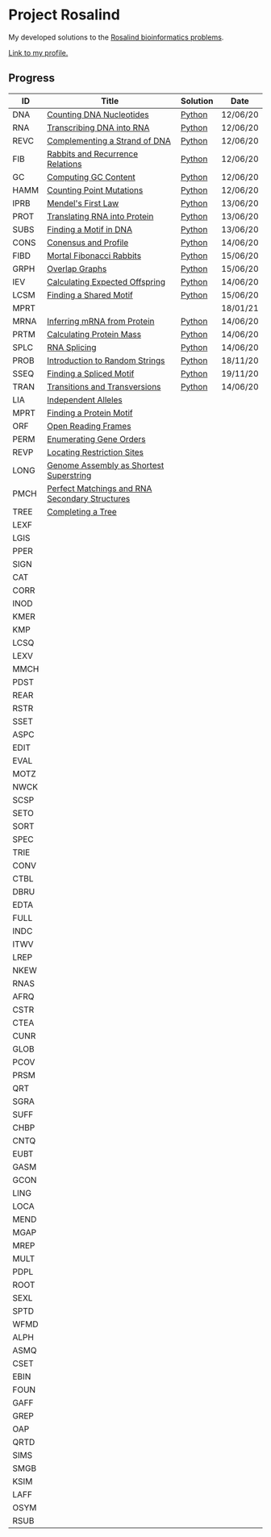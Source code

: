 # Project Rosalind
My developed solutions to the [Rosalind bioinformatics problems](http://rosalind.info/problems/tree-view/).

[Link to my profile.](http://rosalind.info/users/angusbucknell/)

## Progress
ID | Title | Solution | Date
-- | -- | -- | --
DNA | [Counting DNA Nucleotides](http://rosalind.info/problems/dna/) | [Python](01-DNA/DNA.py) | 12/06/20
RNA | [Transcribing DNA into RNA](http://rosalind.info/problems/rna/) | [Python](02-RNA/RNA.py) | 12/06/20
REVC | [Complementing a Strand of DNA](http://rosalind.info/problems/revc/) | [Python](03-REVC/REVC.py) | 12/06/20
FIB | [Rabbits and Recurrence Relations](http://rosalind.info/problems/fib/) | [Python](04-FIB/FIB.py) | 12/06/20
GC | [Computing GC Content](http://rosalind.info/problems/gc/) | [Python](05-GC/GC.py) | 12/06/20
HAMM | [Counting Point Mutations](http://rosalind.info/problems/hamm/) | [Python](06-HAMM/HAMM.py) | 12/06/20
IPRB | [Mendel's First Law](http://rosalind.info/problems/iprb/) | [Python](07-IPRB/IPRB.py) | 13/06/20
PROT | [Translating RNA into Protein](http://rosalind.info/problems/prot/) | [Python](08-PROT/PROT.py) | 13/06/20
SUBS | [Finding a Motif in DNA](http://rosalind.info/problems/subs/) | [Python](09-SUBS/SUBS.py) | 13/06/20
CONS | [Conensus and Profile](http://rosalind.info/problems/cons/) | [Python](10-CONS/CONS.py) | 14/06/20
FIBD | 	[Mortal Fibonacci Rabbits](http://rosalind.info/problems/fibd/) | [Python](11-FIBD/FIBD.py) | 15/06/20
GRPH | [Overlap Graphs](http://rosalind.info/problems/grph/) | [Python](12-GRPH/GRPH.py) | 15/06/20
IEV | [Calculating Expected Offspring](http://rosalind.info/problems/iev/) | [Python](13-IEV/IEV.py) | 14/06/20
LCSM | [Finding a Shared Motif](http://rosalind.info/problems/lcsm/) | [Python](14-LCSM/LCSM.py) | 15/06/20
MPRT | | | 18/01/21
MRNA | [Inferring mRNA from Protein](http://rosalind.info/problems/mrna/) | [Python](15-MRNA/MRNA.py) | 14/06/20
PRTM | [Calculating Protein Mass](http://rosalind.info/problems/prtm/) | [Python](16-PRTM/PRTM.py) | 14/06/20
SPLC | [RNA Splicing](http://rosalind.info/problems/splc/) | [Python](17-SPLC/SPLC.py) | 14/06/20
PROB | [Introduction to Random Strings](http://rosalind.info/problems/prob/) | [Python](18-PROB/PROB.py) | 18/11/20
SSEQ | [Finding a Spliced Motif](http://rosalind.info/problems/sseq/) | [Python](19-SSEQ/SSEQ.py) | 19/11/20
TRAN | [Transitions and Transversions](http://rosalind.info/problems/tran/) | [Python](20-TRAN/TRAN.py) | 14/06/20
LIA | [Independent Alleles](http://rosalind.info/problems/lia/)
MPRT | [Finding a Protein Motif](http://rosalind.info/problems/mprt/)
ORF | [Open Reading Frames](http://rosalind.info/problems/orf/)
PERM | [Enumerating Gene Orders](http://rosalind.info/problems/perm/)
REVP | [Locating Restriction Sites](http://rosalind.info/problems/revp/)
LONG | [Genome Assembly as Shortest Superstring](http://rosalind.info/problems/long/)
PMCH | [Perfect Matchings and RNA Secondary Structures](http://rosalind.info/problems/pmch/)
TREE | [Completing a Tree](http://rosalind.info/problems/tree/)
LEXF |
LGIS |
PPER |
SIGN |
CAT |
CORR |
INOD |
KMER |
KMP |
LCSQ |
LEXV |
MMCH |
PDST |
REAR |
RSTR |
SSET |
ASPC |
EDIT |
EVAL |
MOTZ |
NWCK |
SCSP |
SETO |
SORT |
SPEC |
TRIE |
CONV |
CTBL |
DBRU |
EDTA |
FULL |
INDC |
ITWV |
LREP |
NKEW |
RNAS |
AFRQ |
CSTR |
CTEA |
CUNR |
GLOB |
PCOV |
PRSM |
QRT |
SGRA |
SUFF |
CHBP |
CNTQ |
EUBT |
GASM |
GCON |
LING |
LOCA |
MEND |
MGAP |
MREP |
MULT |
PDPL |
ROOT |
SEXL |
SPTD |
WFMD |
ALPH |
ASMQ |
CSET |
EBIN |
FOUN |
GAFF |
GREP |
OAP |
QRTD |
SIMS |
SMGB |
KSIM |
LAFF |
OSYM |
RSUB |
